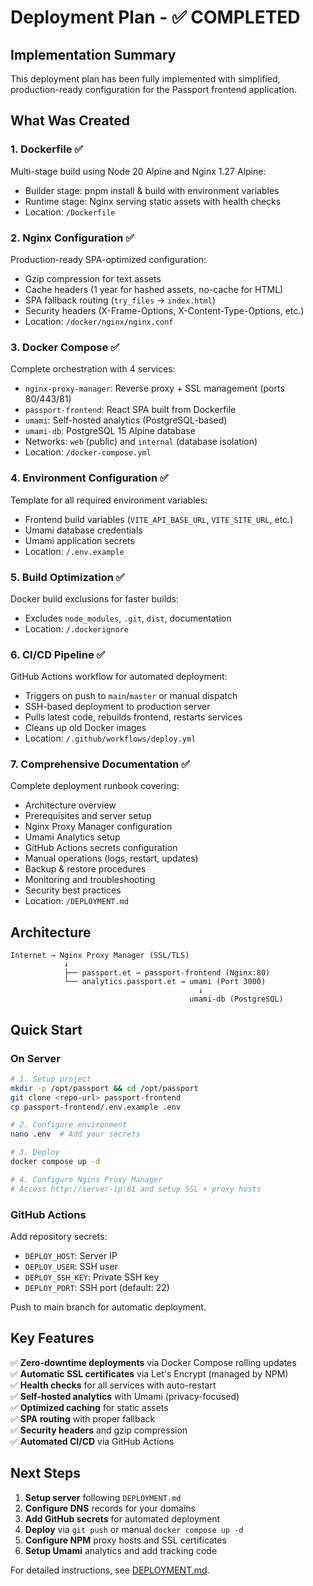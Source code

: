 # Deployment Plan - ✅ COMPLETED

## Implementation Summary

This deployment plan has been fully implemented with simplified, production-ready configuration for the Passport frontend application.

## What Was Created

### 1. **Dockerfile** ✅

Multi-stage build using Node 20 Alpine and Nginx 1.27 Alpine:

- Builder stage: pnpm install & build with environment variables
- Runtime stage: Nginx serving static assets with health checks
- Location: `/Dockerfile`

### 2. **Nginx Configuration** ✅

Production-ready SPA-optimized configuration:

- Gzip compression for text assets
- Cache headers (1 year for hashed assets, no-cache for HTML)
- SPA fallback routing (`try_files` → `index.html`)
- Security headers (X-Frame-Options, X-Content-Type-Options, etc.)
- Location: `/docker/nginx/nginx.conf`

### 3. **Docker Compose** ✅

Complete orchestration with 4 services:

- `nginx-proxy-manager`: Reverse proxy + SSL management (ports 80/443/81)
- `passport-frontend`: React SPA built from Dockerfile
- `umami`: Self-hosted analytics (PostgreSQL-based)
- `umami-db`: PostgreSQL 15 Alpine database
- Networks: `web` (public) and `internal` (database isolation)
- Location: `/docker-compose.yml`

### 4. **Environment Configuration** ✅

Template for all required environment variables:

- Frontend build variables (`VITE_API_BASE_URL`, `VITE_SITE_URL`, etc.)
- Umami database credentials
- Umami application secrets
- Location: `/.env.example`

### 5. **Build Optimization** ✅

Docker build exclusions for faster builds:

- Excludes `node_modules`, `.git`, `dist`, documentation
- Location: `/.dockerignore`

### 6. **CI/CD Pipeline** ✅

GitHub Actions workflow for automated deployment:

- Triggers on push to `main`/`master` or manual dispatch
- SSH-based deployment to production server
- Pulls latest code, rebuilds frontend, restarts services
- Cleans up old Docker images
- Location: `/.github/workflows/deploy.yml`

### 7. **Comprehensive Documentation** ✅

Complete deployment runbook covering:

- Architecture overview
- Prerequisites and server setup
- Nginx Proxy Manager configuration
- Umami Analytics setup
- GitHub Actions secrets configuration
- Manual operations (logs, restart, updates)
- Backup & restore procedures
- Monitoring and troubleshooting
- Security best practices
- Location: `/DEPLOYMENT.md`

## Architecture

```
Internet → Nginx Proxy Manager (SSL/TLS)
            ↓
            ├── passport.et → passport-frontend (Nginx:80)
            └── analytics.passport.et → umami (Port 3000)
                                          ↓
                                        umami-db (PostgreSQL)
```

## Quick Start

### On Server

```bash
# 1. Setup project
mkdir -p /opt/passport && cd /opt/passport
git clone <repo-url> passport-frontend
cp passport-frontend/.env.example .env

# 2. Configure environment
nano .env  # Add your secrets

# 3. Deploy
docker compose up -d

# 4. Configure Nginx Proxy Manager
# Access http://server-ip:81 and setup SSL + proxy hosts
```

### GitHub Actions

Add repository secrets:

- `DEPLOY_HOST`: Server IP
- `DEPLOY_USER`: SSH user
- `DEPLOY_SSH_KEY`: Private SSH key
- `DEPLOY_PORT`: SSH port (default: 22)

Push to main branch for automatic deployment.

## Key Features

✅ **Zero-downtime deployments** via Docker Compose rolling updates  
✅ **Automatic SSL certificates** via Let's Encrypt (managed by NPM)  
✅ **Health checks** for all services with auto-restart  
✅ **Self-hosted analytics** with Umami (privacy-focused)  
✅ **Optimized caching** for static assets  
✅ **SPA routing** with proper fallback  
✅ **Security headers** and gzip compression  
✅ **Automated CI/CD** via GitHub Actions

## Next Steps

1. **Setup server** following `DEPLOYMENT.md`
2. **Configure DNS** records for your domains
3. **Add GitHub secrets** for automated deployment
4. **Deploy** via `git push` or manual `docker compose up -d`
5. **Configure NPM** proxy hosts and SSL certificates
6. **Setup Umami** analytics and add tracking code

For detailed instructions, see [DEPLOYMENT.md](./DEPLOYMENT.md).
